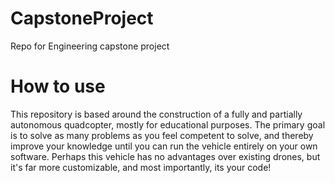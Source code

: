 # CapstoneProject
Repo for Engineering capstone project

# How to use
This repository is based around the construction of a fully and partially autonomous quadcopter, mostly for educational purposes. The primary goal is to solve as many problems as you feel competent to solve, and thereby improve your knowledge until you can run the vehicle entirely on your own software. Perhaps this vehicle has no advantages over existing drones, but it's far more customizable, and most importantly, its your code! 
